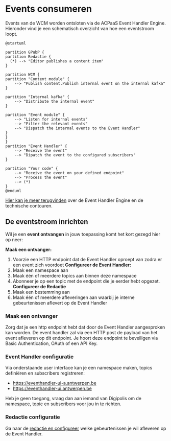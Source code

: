 # Events consumeren

Events van de WCM worden ontsloten via de ACPaaS Event Handler Engine. Hieronder vind je een schematisch overzicht van hoe een eventstroom loopt. 

```plantuml
@startuml

partition GPubP {
partition Redactie {
  (*) --> "Editor publishes a content item"
}

partition WCM {
partition "Content module" {
    --> "Publish content.Publish internal event on the internal kafka"
}

partition "Internal kafka" {
    --> "Distribute the internal event" 
}

partition "Event module" {
    --> "Listen for internal events"
    --> "Filter the relevant events" 
    --> "Dispatch the internal events to the Event Handler"
}
}
}
partition "Event Handler" {
    --> "Receive the event"
    --> "Dipatch the event to the configured subscribers"
}

partition "Your code" {
    --> "Receive the event on your defined endpoint" 
    --> "Process the event"
    --> (*)
}
@enduml
```

[Hier kan je meer terugvinden](https://acpaas.digipolis.be/nl/product/event-handler-engine/v2.0.0/architecture) over de Event Handler Engine en de technische contouren.

## De eventstroom inrichten 

Wil je een **event ontvangen** in jouw toepassing komt het kort gezegd hier op neer: 

**Maak een ontvanger:**
1. Voorzie een HTTP endpoint dat de Event Handler oproept van zodra er een event zich voordoet
**Configureer de Event Handler:**
1. Maak een namespace aan
2. Maak één of meerdere topics aan binnen deze namespace
3. Abonneer je op een topic met de endpoint die je eerder hebt opgezet. 
**Configureer de Redactie**
1. Maak een bestemming aan
2. Maak één of meerdere afleveringen aan waarbij je interne gebeurtenissen aflevert op de Event Handler

### Maak een ontvanger
Zorg dat je een http endpoint hebt dat door de Event Handler aangesproken kan worden. De event handler zal  via een HTTP post de payload van het event afleveren op dit endpoint. Je hoort deze endpoint te beveiligen via Basic Authentication, OAuth of een API Key. 

### Event Handler configuratie
Via onderstaande user interface kan je een namespace maken, topics definiëren en subscribers registreren: 

* https://eventhandler-ui-a.antwerpen.be
* https://eventhandler-ui.antwerpen.be

Heb je geen toegang, vraag dan aan iemand van Digipolis om de namespace, topic en subscribers voor jou in te richten. 

### Redactie configuratie

Ga naar de [redactie en configureer](/redactie/content/inrichten-events) welke gebeurtenissen je wil afleveren op de Event Handler.